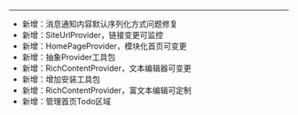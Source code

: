 

---

- 新增：消息通知内容默认序列化方式问题修复
- 新增：SiteUrlProvider，链接变更可监控
- 新增：HomePageProvider，模块化首页可变更
- 新增：抽象Provider工具包
- 新增：RichContentProvider，文本编辑器可变更
- 新增：增加安装工具包
- 新增：RichContentProvider，富文本编辑可定制
- 新增：管理首页Todo区域
